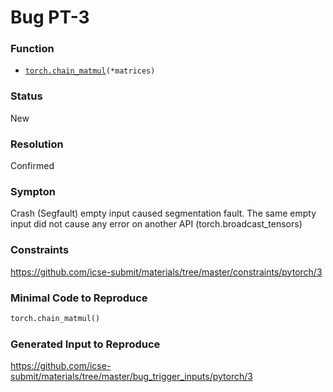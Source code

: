 # Bug PT-3
### Function
* [`torch.chain_matmul`](https://pytorch.org/docs/master/generated/torch.chain_matmul.html)`(*matrices)`
### Status
New
### Resolution
Confirmed
### Sympton
Crash (Segfault)
empty input caused segmentation fault. The same empty input did not cause any error on another API (torch.broadcast_tensors)
### Constraints
https://github.com/icse-submit/materials/tree/master/constraints/pytorch/3
### Minimal Code to Reproduce
~~~python
torch.chain_matmul()
~~~
### Generated Input to Reproduce
https://github.com/icse-submit/materials/tree/master/bug_trigger_inputs/pytorch/3
